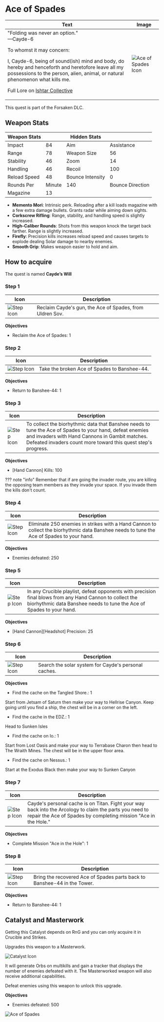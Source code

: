 # Ace of Spades
Text | Image
-----|-------
"Folding was never an option."</br>—Cayde-6<p>To whomst it may concern:<p>I, Cayde-6, being of sound(ish) mind and body, do hereby and henceforth and heretofore leave all my possessions to the person, alien, animal, or natural phenomenon what kills me.<p>Full Lore on [Ishtar Collective](https://www.ishtar-collective.net/entries/ace-of-spades) | ![Ace of Spades Icon](https://bungie.net/common/destiny2_content/icons/29c46cd83dec7bd9363d1a6731a6ee17.jpg)

This quest is part of the Forsaken DLC.


## Weapon Stats

| Weapon Stats | | Hidden Stats	| |
|--------------|-|--------------|-|
| Impact | 84 | Aim | Assistance | 0 |
| Range | 78 | Weapon Size | 56 |
| Stability | 46 | Zoom | 14 |
| Handling | 46 | Recoil | 100 |
| Reload Speed | 48 | Bounce Intensity | 0 |
| Rounds Per | Minute | 140 | Bounce Direction | Tends Vertical |
| Magazine | 13 |  |  |

* **Memento Mori**: Intrinsic perk. Reloading after a kill loads magazine with a few extra damage bullets. Grants radar while aiming down sights.
* **Corkscrew Rifling**: Range, stability, and handling speed is slightly increased.
* **High-Caliber Rounds**: Shots from this weapon knock the target back farther. Range is slightly increased.
* **Firefly**: Precision kills increases reload speed and causes targets to explode dealing Solar damage to nearby enemies.
* **Smooth Grip**: Makes weapon easier to hold and aim.

## How to acquire
The quest is named **Cayde’s Will**

### Step 1
Icon | Description
-----|------------
![Step Icon](https://bungie.net/common/destiny2_content/icons/56904b4bab1d85bcb4ed1a45f870ffd9.jpg) | Reclaim Cayde's gun, the Ace of Spades, from Uldren Sov.

**Objectives**

* Reclaim the Ace of Spades: 1

### Step 2
Icon | Description
-----|------------
![Step Icon](https://bungie.net/common/destiny2_content/icons/6a69d08a09ec6610cb8239c906007bbb.jpg) | Take the broken Ace of Spades to Banshee-44.

**Objectives**

* Return to Banshee-44: 1

### Step 3
Icon | Description
-----|------------
![Step Icon](https://bungie.net/common/destiny2_content/icons/6a69d08a09ec6610cb8239c906007bbb.jpg) | To collect the biorhythmic data that Banshee needs to tune the Ace of Spades to your hand, defeat enemies and invaders with Hand Cannons in Gambit matches. Defeated invaders count more toward this quest step's progress.

**Objectives**

* [Hand Cannon] Kills: 100

??? note "info"
    Remember that if are going the invader route, you are killing the opposing team members as they invade your space. If you invade them the kills don't count.

### Step 4
Icon | Description
-----|------------
![Step Icon](https://bungie.net/common/destiny2_content/icons/6a69d08a09ec6610cb8239c906007bbb.jpg) | Eliminate 250 enemies in strikes with a Hand Cannon to collect the biorhythmic data Banshee needs to tune the Ace of Spades to your hand.

**Objectives**

* Enemies defeated: 250

### Step 5
Icon | Description
-----|------------
![Step Icon](https://bungie.net/common/destiny2_content/icons/6a69d08a09ec6610cb8239c906007bbb.jpg) | In any Crucible playlist, defeat opponents with precision final blows from any Hand Cannon to collect the biorhythmic data Banshee needs to tune the Ace of Spades to your hand.

**Objectives**

* [Hand Cannon][Headshot] Precision: 25

### Step 6
Icon | Description
-----|------------
![Step Icon](https://bungie.net/common/destiny2_content/icons/6a69d08a09ec6610cb8239c906007bbb.jpg) | Search the solar system for Cayde's personal caches.

**Objectives**

* Find the cache on the Tangled Shore.: 1

Start from Jetsam of Saturn then make your way to Hellrise Canyon. Keep going until you find a ship, the chest will be in a corner on the left.

* Find the cache in the EDZ.: 1

Head to Sunken Isles

* Find the cache on Io.: 1

Start from Lost Oasis and make your way to Terrabase Charon then head to The Wraith Mines. The chest will be in the upper floor area.

* Find the cache on Nessus.: 1

Start at the Exodus Black then make your way to Sunken Canyon

### Step 7
Icon | Description
-----|------------
![Step Icon](https://bungie.net/common/destiny2_content/icons/6a69d08a09ec6610cb8239c906007bbb.jpg) | Cayde's personal cache is on Titan. Fight your way back into the Arcology to claim the parts you need to repair the Ace of Spades by completing mission "Ace in the Hole."

**Objectives**

* Complete Mission "Ace in the Hole": 1

### Step 8
Icon | Description
-----|------------
![Step Icon](https://bungie.net/common/destiny2_content/icons/6a69d08a09ec6610cb8239c906007bbb.jpg) | Bring the recovered Ace of Spades parts back to Banshee-44 in the Tower.

**Objectives**

* Return to Banshee-44: 1

## Catalyst and Masterwork
Getting this Catalyst depends on RnG and you can only acquire it in Crucible and Strikes.

Upgrades this weapon to a Masterwork.

![Catalyst Icon](https://bungie.net/common/destiny2_content/icons/8e54c8921ee2947dc378088725197f22.jpg)

It will generate Orbs on multikills and gain a tracker that displays the number of enemies defeated with it. The Masterworked weapon will also receive additional capabilities.

Defeat enemies using this weapon to unlock this upgrade.

**Objectives**

* Enemies defeated: 500

![Ace of Spades](https://bungie.net/common/destiny2_content/screenshots/347366834.jpg)
